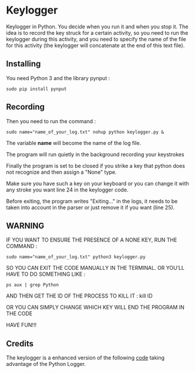 # Keylogger

Keylogger in Python. You decide when you run it and when you stop it. The idea is to record the key struck for a certain activity, so you need to run the keylogger during this activity, and you need to specify the name of the file for this activity (the keylogger will concatenate at the end of this text file).
## Installing

You need Python 3 and the library pynput :

```
sudo pip install pynput
```

## Recording

Then you need to run the command : 

```
sudo name="name_of_your_log.txt" nohup python keylogger.py &
```

The variable **name** will become the name of the log file.

The program will run quietly in the background recording your keystrokes

Finally the program is set to be closed if you strike a key that python does not recognize and then assign a "None" type. 

Make sure you have such a key on your keyboard or you can change it with any stroke you want line 24 in the keylogger code.

Before exiting, the program writes "Exiting..." in the logs, it needs to be taken into account in the parser or just remove it if you want (line 25).

## WARNING

IF YOU WANT TO ENSURE THE PRESENCE OF A NONE KEY, RUN THE COMMAND : 

```
sudo name="name_of_your_log.txt" python3 keylogger.py
```

SO YOU CAN EXIT THE CODE MANUALLY IN THE TERMINAL. OR YOU’LL HAVE TO DO SOMETHING LIKE : 

```
ps aux | grep Python 
```

AND THEN GET THE ID OF THE PROCESS TO KILL IT : kill ID

OR YOU CAN SIMPLY CHANGE WHICH KEY WILL END THE PROGRAM IN THE CODE

HAVE FUN!!!

## Credits

The keylogger is a enhanced version of the following [code](https://theembeddedlab.com/tutorials/keylogger-python/) taking advantage of the Python Logger.